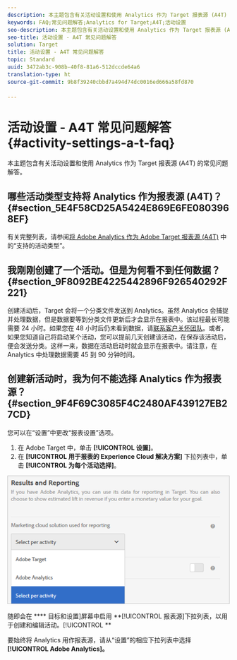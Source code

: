 ```yaml
---
description: 本主题包含有关活动设置和使用 Analytics 作为 Target 报表源 (A4T) 的常见问题解答。
keywords: FAQ;常见问题解答;Analytics for Target;A4T;活动设置
seo-description: 本主题包含有关活动设置和使用 Analytics 作为 Target 报表源 (A4T) 的常见问题解答。
seo-title: 活动设置 - A4T 常见问题解答
solution: Target
title: 活动设置 - A4T 常见问题解答
topic: Standard
uuid: 3472ab3c-908b-40f8-81a6-512dccde64a6
translation-type: ht
source-git-commit: 9b8f39240cbbd7a494d74dc0016ed666a58fd870

---
```



# 活动设置 - A4T 常见问题解答{#activity-settings-a-t-faq}

本主题包含有关活动设置和使用 Analytics 作为 Target 报表源 (A4T) 的常见问题解答。

## 哪些活动类型支持将 Analytics 作为报表源 (A4T)？{#section_5E4F58CD25A5424E869E6FE0803968EF}

有关完整列表，请参阅[将 Adobe Analytics 作为 Adobe Target 报表源 (A4T)](../../../c-integrating-target-with-mac/a4t/a4t.md#concept_7540C8C04259434AB6EE33B09F47A1DE) 中的“支持的活动类型”。

## 我刚刚创建了一个活动。但是为何看不到任何数据？ {#section_9F8092BE4225442896F926540292F221}

创建活动后，Target 会将一个分类文件发送到 Analytics。虽然 Analytics 会捕捉并处理数据，但是数据要等到分类文件更新后才会显示在报表中。该过程最长可能需要 24 小时。如果您在 48 小时后仍未看到数据，请[联系客户关怀团队](https://marketing.adobe.com/resources/help/zh_CN/target/target/r_problem.html)。或者，如果您知道自己将启动某个活动，您可以提前几天创建该活动，在保存该活动后，便会发送分类。这样一来，数据在活动启动时就会显示在报表中。请注意，在 Analytics 中处理数据需要 45 到 90 分钟时间。

## 创建新活动时，我为何不能选择 Analytics 作为报表源？ {#section_9F4F69C3085F4C2480AF439127EB27CD}

您可以在“设置”中更改“报表设置”选项。

1. 在 Adobe Target 中，单击 **[!UICONTROL 设置]**。
1. 在 **[!UICONTROL 用于报表的 Experience Cloud 解决方案]** 下拉列表中，单击 **[!UICONTROL 为每个活动选择]**。

![](assets/select-per-activity.png)

随即会在 **** 目标和设置]屏幕中启用 **[!UICONTROL 报表源]下拉列表，以用于创建和编辑活动。[!UICONTROL **

要始终将 Analytics 用作报表源，请从“设置”的相应下拉列表中选择 **[!UICONTROL Adobe Analytics]。**
